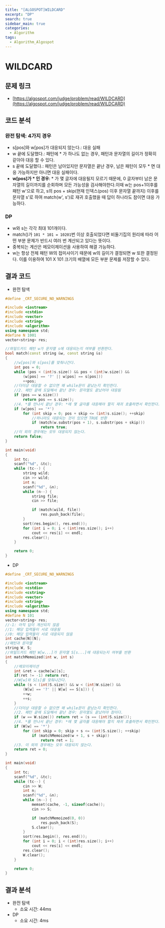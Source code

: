 ```yaml
---
title: "[ALGOSPOT]WILDCARD"
excerpt: "DP"
search: true
sidebar_main: true
categories:
  - Algorithm
tags:
  - Algorithm_Algospot
---
```


# WILDCARD

## 문제 링크
- [https://algospot.com/judge/problem/read/WILDCARD](https://algospot.com/judge/problem/read/WILDCARD)

## 코드 분석
### 완전 탐색: 4가지 경우
- s[pos]와 w[pos]가 대응되지 않는다.: 대응 실패
- w 끝에 도달했다.: 패턴에 * 가 하나도 없는 경우, 패턴과 문자열의 길이가 정확히 같아야 대응 할 수 있다.
- s 끝에 도달했다.: 패턴은 남아있지만 문자열은 끝난 경우, 남은 패턴이 모두 * 면 대응 가능하지만 아니면 대응 실패이다.
- __w[pos]가 * 인 경우__: * 가 몇 글자에 대응될지 모르기 때문에, 0 글자부터 남은 문자열의 길이까지를 순회하며 모든 가능성을 검사해야한다.이때 w는 pos+1이후를 패턴 w'으로 하고, s의 pos + skip(현재 인덱스(pos) 이후 문자열 끝까지) 이후를 문자열 s'로 하여 match(w', s')로 재귀 호출했을 때 답이 하나라도 참이면 대응 가능하다.

### DP
- w와 s는 각각 최대 101개이다.
- match()가 ```101 * 101 = 10201```번 이상 호출되었다면 비둘기집의 원리에 따라 어떤 부분 문제가 반드시 여러 번 계산되고 있다는 뜻이다.
- 중복되는 계산은 메모이제이션을 사용하여 해결 가능하다.
- w는 항상 전체 패턴 W의 접미사이기 때문에 w의 길이가 결정되면 w 또한 결정된다. 이를 이용하여 101 X 101 크기의 배열에 모든 부분 문제를 저장할 수 있다.

## 결과 코드
- 완전 탐색

```cpp
#define _CRT_SECURE_NO_WARNINGS

#include <iostream>
#include <cstdio>
#include <vector>
#include <string>
#include <algorithm>
using namespace std;
#define N 1001
vector<string> res;

//와일드카드 패턴 w가 문자열 s에 대응되는지 여부를 반환한다.
bool match(const string &w, const string &s)
{
	//w[pos]와 s[pos]를 맞춰나간다.
	int pos = 0;
	while (pos < (int)s.size() && pos < (int)w.size() &&
		(w[pos] == '?' || w[pos] == s[pos]))
		++pos;
	//더이상 대응할 수 없으면 왜 while문이 끝났는지 확인한다.
	//2. 패턴 끝에 도달해서 끝난 경우: 문자열도 끝났어야 대응됨
	if (pos == w.size())
		return pos == s.size();
	//4. *를 만나서 끝난 경우: *에 몇 글자를 대응해야 할지 재귀 호출하면서 확인한다.
	if (w[pos] == '*')
		for (int skip = 0; pos + skip <= (int)s.size(); ++skip)
			//하나라도 대응되는 것이 있으면 TRUE 반환
			if (match(w.substr(pos + 1), s.substr(pos + skip)))
				return true;
	//이 외의 경우에는 모두 대응되지 않는다.
	return false;
}

int main(void)
{
	int tc;
	scanf("%d", &tc);
	while (tc--) {
		string wild;
		cin >> wild;
		int n;
		scanf("%d", &n);
		while (n--) {
			string file;
			cin >> file;

			if (match(wild, file))
				res.push_back(file);
		}
		sort(res.begin(), res.end());
		for (int i = 0; i < (int)res.size(); i++)
			cout << res[i] << endl;
		res.clear();
	}

	return 0;
}
```

- DP

```cpp
#define _CRT_SECURE_NO_WARNINGS

#include <iostream>
#include <cstdio>
#include <cstring>
#include <vector>
#include <string>
#include <algorithm>
using namespace std;
#define N 101
vector<string> res;
//-1: 아직 답이 계산되지 않음
//1: 해당 입력들이 서로 대응됨
//0: 해당 입력들이 서로 대응되지 않음
int cache[N][N];
//패턴과 문자열
string W, S;
//와일드카드 패턴 W[w...]가 문자열 S[s...]에 대응되는지 여부를 반환
int matchMemoized(int w, int s)
{
	//메모이제이션
	int &ret = cache[w][s];
	if(ret != -1) return ret;
	//W[w]와 S[s]를 맞춰나간다.
	while (s < (int)S.size() && w < (int)W.size() &&
		(W[w] == '?' || W[w] == S[s])) {
		++w;
		++s;
	}
	//더이상 대응할 수 없으면 왜 while문이 끝났는지 확인한다.
	//2. 패턴 끝에 도달해서 끝난 경우: 문자열도 끝났어야 참이다.
	if (w == W.size()) return ret = (s == (int)S.size());
	//4. *를 만나서 끝난 경우: *에 몇 글자를 대응해야 할지 재귀 호출하면서 확인한다.
	if (W[w] == '*')
		for (int skip = 0; skip + s <= (int)S.size(); ++skip)
			if (matchMemoized(w + 1, s + skip))
				return ret = 1;
	//3. 이 외의 경우에는 모두 대응되지 않는다.
	return ret = 0;
}

int main(void)
{
	int tc;
	scanf("%d", &tc);
	while (tc--) {
		cin >> W;
		int n;
		scanf("%d", &n);
		while (n--) {
			memset(cache, -1, sizeof(cache));
			cin >> S;

			if (matchMemoized(0, 0))
				res.push_back(S);
			S.clear();
		}
		sort(res.begin(), res.end());
		for (int i = 0; i < (int)res.size(); i++)
			cout << res[i] << endl;
		res.clear();
		W.clear();
	}

	return 0;
}
```

## 결과 분석
- 완전 탐색
	- 소요 시간: 44ms
- DP
	- 소요 시간: 4ms
